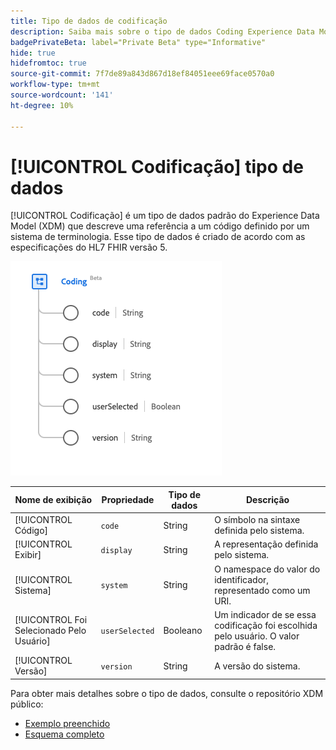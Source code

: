 ```yaml
---
title: Tipo de dados de codificação
description: Saiba mais sobre o tipo de dados Coding Experience Data Model (XDM).
badgePrivateBeta: label="Private Beta" type="Informative"
hide: true
hidefromtoc: true
source-git-commit: 7f7de89a843d867d18ef84051eee69face0570a0
workflow-type: tm+mt
source-wordcount: '141'
ht-degree: 10%

---
```


# [!UICONTROL Codificação] tipo de dados

[!UICONTROL Codificação] é um tipo de dados padrão do Experience Data Model (XDM) que descreve uma referência a um código definido por um sistema de terminologia. Esse tipo de dados é criado de acordo com as especificações do HL7 FHIR versão 5.

![Codificando estrutura de tipo de dados](../../images/data-types/healthcare/coding.png)

| Nome de exibição | Propriedade | Tipo de dados | Descrição |
| --- | --- | --- | --- |
| [!UICONTROL Código] | `code` | String | O símbolo na sintaxe definida pelo sistema. |
| [!UICONTROL Exibir] | `display` | String | A representação definida pelo sistema. |
| [!UICONTROL Sistema] | `system` | String | O namespace do valor do identificador, representado como um URI. |
| [!UICONTROL Foi Selecionado Pelo Usuário] | `userSelected` | Booleano | Um indicador de se essa codificação foi escolhida pelo usuário. O valor padrão é false. |
| [!UICONTROL Versão] | `version` | String | A versão do sistema. |

Para obter mais detalhes sobre o tipo de dados, consulte o repositório XDM público:

* [Exemplo preenchido](https://github.com/adobe/xdm/blob/master/extensions/industry/healthcare/fhir/datatypes/coding.example.1.json)
* [Esquema completo](https://github.com/adobe/xdm/blob/master/extensions/industry/healthcare/fhir/datatypes/coding.schema.json)
